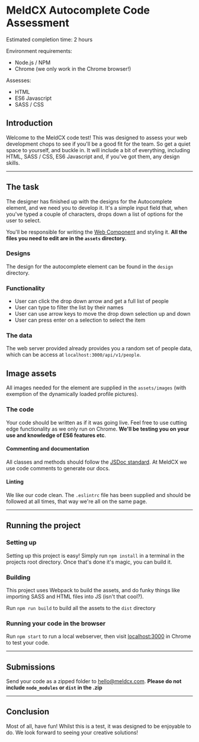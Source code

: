 # MeldCX Autocomplete Code Assessment

Estimated completion time: 2 hours

Environment requirements:
- Node.js / NPM
- Chrome (we only work in the Chrome browser!)

Assesses:
- HTML
- ES6 Javascript
- SASS / CSS


## Introduction
Welcome to the MeldCX code test! This was designed to assess your web
development chops to see if you'll be a good fit for the team. So get a quiet
space to yourself, and buckle in. It will include a bit of everything, including
HTML, SASS / CSS, ES6 Javascript and, if you've got them, any design skills.


---


## The task
The designer has finished up with the designs for the Autocomplete element, and
we need you to develop it. It's a simple input field that, when you've typed a
couple of characters, drops down a list of options for the user to select.

You'll be responsible for writing the [Web Component](https://developer.mozilla.org/en-US/docs/Web/Web_Components/Custom_Elements)
and styling it. **All the files you need to edit are in the `assets` directory.**


### Designs
The design for the autocomplete element can be found in the `design` directory.


### Functionality
- User can click the drop down arrow and get a full list of people
- User can type to filter the list by their names
- User can use arrow keys to move the drop down selection up and down
- User can press enter on a selection to select the item


### The data
The web server provided already provides you a random set of people data, which
can be access at `localhost:3000/api/v1/people`.


## Image assets
All images needed for the element are supplied in the `assets/images` (with
exemption of the dynamically loaded profile pictures).


### The code
Your code should be written as if it was going live. Feel free to use cutting
edge functionality as we only run on Chrome. **We'll be testing you on your use
and knowledge of ES6 features etc**.

#### Commenting and documentation
All classes and methods should follow the [JSDoc standard](usejsdoc.org). At
MeldCX we use code comments to generate our docs.

#### Linting
We like our code clean. The `.eslintrc` file has been supplied and should be
followed at all times, that way we're all on the same page.


---


## Running the project

### Setting up
Setting up this project is easy! Simply run `npm install` in a terminal in the
projects root directory. Once that's done it's magic, you can build it.


### Building
This project uses Webpack to build the assets, and do funky things like
importing SASS and HTML files into JS (isn't that cool?).

Run `npm run build` to build all the assets to the `dist` directory


### Running your code in the browser
Run `npm start` to run a local webserver, then visit
[localhost:3000](http://localhost:3000) in Chrome to test your code.


---


## Submissions
Send your code as a zipped folder to hello@meldcx.com. **Please do not include
`node_modules` or `dist` in the .zip**

---


## Conclusion
Most of all, have fun! Whilst this is a test, it was designed to be enjoyable
to do. We look forward to seeing your creative solutions!
